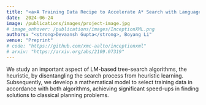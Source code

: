 ```yaml
---
title: "<a>A Training Data Recipe to Accelerate A* Search with Language Models</a>"
date:  2024-06-24
image: /publications/images/project-image.jpg
# image_onhover: /publications/images/InceptionXML.png
authors: "<strong>Devaansh Gupta</strong>, Boyang Li"
venue: "Preprint"
# code: "https://github.com/xmc-aalto/inceptionxml"
# arxiv: "https://arxiv.org/abs/2109.07319"
---
```

We study an important aspect of LM-based tree-search algorithms, the heuristic, by disentangling the search process from heuristic learning. Subsequently, we develop a mathematical model to select training data in accordance with both algorithms, achieving significant speed-ups in finding solutions to classical planning problems.